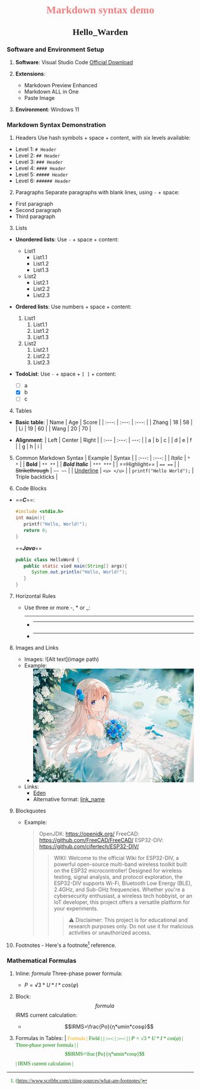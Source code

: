 # <center><font face="宋体" color=LightCoral>Markdown syntax demo</font></center>
## <center><font face="楷体" size=5>Hello_Warden</font></center>

### Software and Environment Setup

1. **Software**: Visual Studio Code [Official Download](https://code.visualstudio.com/download)

2. **Extensions**:
   - Markdown Preview Enhanced
   - Markdown ALL in One
   - Paste Image

3. **Environment**: Windows 11

### Markdown Syntax Demonstration

1. Headers
Use hash symbols + space + content, with six levels available:
- Level 1: `# Header`
- Level 2: `## Header`
- Level 3: `### Header`
- Level 4: `#### Header`
- Level 5: `##### Header`
- Level 6: `###### Header`

2. Paragraphs
Separate paragraphs with blank lines, using `-` + space:
- First paragraph
- Second paragraph
- Third paragraph

3. Lists
- **Unordered lists**: Use `-` + space + content:
  - List1
    - List1.1
    - List1.2
    - List1.3
  - List2
    - List2.1
    - List2.2
    - List2.3

- **Ordered lists**: Use numbers + space + content:
  1. List1
     1. List1.1
     2. List1.2
     3. List1.3
  2. List2
     1. List2.1
     2. List2.2
     3. List2.3

- **TodoList**: Use `-` + space + `[ ]` + content:
  - [ ] a
  - [x] b
  - [ ] c

4. Tables
- **Basic table**:
  | Name | Age | Score |
  | :---: | :---: | :---: |
  | Zhang | 18 | 58 |
  | Li | 19 | 60 |
  | Wang | 20 | 70 |

- **Alignment**:
  | Left | Center | Right |
  | :--- | :---: | ---: |
  | a | b | c |
  | d | e | f |
  | g | h | i |

5. Common Markdown Syntax
| Example | Syntax |
| :---: | :---: |
| *Italic* | `* *` |
| **Bold** | `** **` |
| ***Bold Italic*** | `*** ***` |
| ==Highlight== | `== ==` |
| ~~Strikethrough~~ | `~~ ~~` |
| <u>Underline</u> | `<u> </u>` |
| ```printf("Hello World");``` | Triple backticks |

6. Code Blocks
- ==***C***==:
   ```C
   #include <stdio.h>
   int main(){
      printf("Hello, World!");
      return 0;
   }
   ```
   ==***Java***==
   ```Java
   public class HelloWord {
      public static viod main(String[] args){
         System.out.println("Hello, World!");
      }
   }
   ```
7. Horizontal Rules
   - Use three or more -, * or _:
     - ---
     - ***
     - ___

8. Images and Links
   - Images: ![Alt text](image path)
   - Example:
     - ![Eden](Images/131135880_p0.jpg)
   - Links:
     - [Eden](https://www.pixiv.net/artworks/131135880)
     - Alternative format: [link_name](hyperlink_footnote)

9.  Blockquotes
    - Example:
      > OpenJDK: https://openjdk.org/
      > FreeCAD: https://github.com/FreeCAD/FreeCAD/
      > ESP32-DIV: https://github.com/cifertech/ESP32-DIV/
      >>WIKI: Welcome to the official Wiki for ESP32-DIV, a powerful open-source multi-band wireless toolkit built on the ESP32 microcontroller! Designed for wireless testing, signal analysis, and protocol exploration, the ESP32-DIV supports Wi-Fi, Bluetooth Low Energy (BLE), 2.4GHz, and Sub-GHz frequencies. Whether you're a cybersecurity enthusiast, a wireless tech hobbyist, or an IoT developer, this project offers a versatile platform for your experiments.
      >>>⚠️ Disclaimer: This project is for educational and research purposes only. Do not use it for malicious activities or unauthorized access.

10.  Footnotes
    - Here's a footnote[^1] reference.

### Mathematical Formulas

1. Inline: $formula$
   Three-phase power formula:
    - $P=√3*U*I*cos(φ)$

2. Block: $$formula$$
   IRMS current calculation:
    - $$IRMS=\frac{Po}{η*umin*cosφ}$$

3. Formulas in Tables:
   | <font face="仿宋" font color=orange>Formula</fant> | <font face="仿宋" font color=green>Field</fant> |
   | :---: | :---: |
   | $P=√3*U*I*cos(φ)$ | Three-phase power formula |
   | $$IRMS=\frac{Po}{η*umin*cosφ}$$ | IRMS current calculation |


[^1]: (https://www.scribbr.com/citing-sources/what-are-footnotes/)
